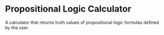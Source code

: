 # Propositional Logic Calculator
A calculator that returns truth values of propositional logic formulas defined by the user. 

